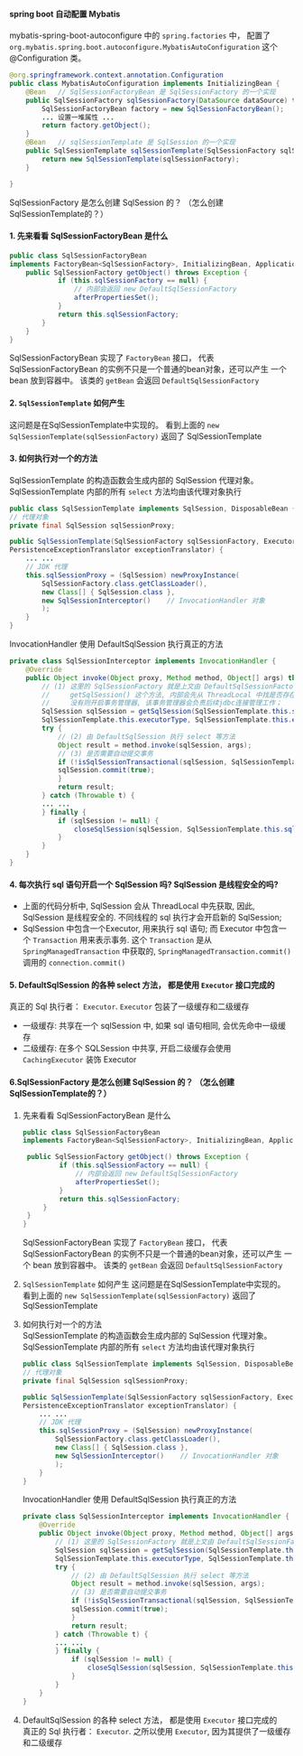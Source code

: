 #### spring boot 自动配置 Mybatis
mybatis-spring-boot-autoconfigure 中的 `spring.factories` 中， 配置了 `org.mybatis.spring.boot.autoconfigure.MybatisAutoConfiguration` 这个 @Configuration 类。
```java
@org.springframework.context.annotation.Configuration
public class MybatisAutoConfiguration implements InitializingBean {
	@Bean   // SqlSessionFactoryBean 是 SqlSessionFactory 的一个实现
	public SqlSessionFactory sqlSessionFactory(DataSource dataSource) throws Exception {
		SqlSessionFactoryBean factory = new SqlSessionFactoryBean();
		... 设置一堆属性 ... 
		return factory.getObject();
	}
	@Bean   // sqlSessionTemplate 是 SqlSession 的一个实现
	public SqlSessionTemplate sqlSessionTemplate(SqlSessionFactory sqlSessionFactory) {
		return new SqlSessionTemplate(sqlSessionFactory);
	}

}
```

SqlSessionFactory 是怎么创建 SqlSession 的？ （怎么创建SqlSessionTemplate的？）

#### 1. 先来看看 SqlSessionFactoryBean 是什么
```java
public class SqlSessionFactoryBean
implements FactoryBean<SqlSessionFactory>, InitializingBean, ApplicationListener<ApplicationEvent> {
    public SqlSessionFactory getObject() throws Exception {
            if (this.sqlSessionFactory == null) {
                // 内部会返回 new DefaultSqlSessionFactory
                afterPropertiesSet();
            }
            return this.sqlSessionFactory;
        }
    }
}
```
SqlSessionFactoryBean 实现了 `FactoryBean` 接口， 代表 SqlSessionFactoryBean 的实例不只是一个普通的bean对象，还可以产生 一个 bean 放到容器中。 该类的 `getBean` 会返回 `DefaultSqlSessionFactory`

#### 2. `SqlSessionTemplate` 如何产生
  这问题是在SqlSessionTemplate中实现的。 看到上面的 `new SqlSessionTemplate(sqlSessionFactory)` 返回了 SqlSessionTemplate

#### 3. 如何执行对一个的方法   
SqlSessionTemplate 的构造函数会生成内部的 SqlSession 代理对象。 SqlSessionTemplate 内部的所有 `select` 方法均由该代理对象执行
```java
public class SqlSessionTemplate implements SqlSession, DisposableBean {
// 代理对象
private final SqlSession sqlSessionProxy;

public SqlSessionTemplate(SqlSessionFactory sqlSessionFactory, ExecutorType executorType,
PersistenceExceptionTranslator exceptionTranslator) {
    ... ...
    // JDK 代理
    this.sqlSessionProxy = (SqlSession) newProxyInstance(
        SqlSessionFactory.class.getClassLoader(),
        new Class[] { SqlSession.class },
        new SqlSessionInterceptor()    // InvocationHandler 对象
        );
    }
}
```
 InvocationHandler 使用 DefaultSqlSession 执行真正的方法
```java
private class SqlSessionInterceptor implements InvocationHandler {
    @Override
    public Object invoke(Object proxy, Method method, Object[] args) throws Throwable {
        // (1) 这里的 SqlSessionFactory 就是上文由 DefaultSqlSessionFactory 创建的 DefaultSqlSession
        //     getSqlSession() 这个方法, 内部会先从 ThreadLocal 中找是否存在 SqlSession, 
        //     没有则开启事务管理器, 该事务管理器会负责后续jdbc连接管理工作；
        SqlSession sqlSession = getSqlSession(SqlSessionTemplate.this.sqlSessionFactory,
        SqlSessionTemplate.this.executorType, SqlSessionTemplate.this.exceptionTranslator);
        try {
            // (2) 由 DefaultSqlSession 执行 select 等方法
            Object result = method.invoke(sqlSession, args);
            // (3) 是否需要自动提交事务
            if (!isSqlSessionTransactional(sqlSession, SqlSessionTemplate.this.sqlSessionFactory)) {
            sqlSession.commit(true);
            }
            return result;
        } catch (Throwable t) {
        ... ...
        } finally {
            if (sqlSession != null) {
                closeSqlSession(sqlSession, SqlSessionTemplate.this.sqlSessionFactory);
            }
        }
    }
}
```

#### 4. 每次执行 sql 语句开启一个 SqlSession 吗? SqlSession 是线程安全的吗? 
* 上面的代码分析中, SqlSession 会从 ThreadLocal 中先获取, 因此, SqlSession 是线程安全的. 不同线程的 sql 执行才会开启新的 SqlSession;   
* SqlSession 中包含一个Executor, 用来执行 sql 语句; 而 Executor 中包含一个 `Transaction` 用来表示事务. 这个 `Transaction` 是从 `SpringManagedTransaction` 中获取的, `SpringManagedTransaction.commit()` 调用的 `connection.commit()`

#### 5. DefaultSqlSession 的各种 select 方法， 都是使用 `Executor` 接口完成的   
真正的 Sql 执行者： `Executor`.  `Executor` 包装了一级缓存和二级缓存   
* 一级缓存: 共享在一个 sqlSession 中, 如果 sql 语句相同, 会优先命中一级缓存
* 二级缓存: 在多个 SQLSession 中共享, 开启二级缓存会使用 `CachingExecutor` 装饰 Executor



#### 6.SqlSessionFactory 是怎么创建 SqlSession 的？ （怎么创建SqlSessionTemplate的？）

1. 先来看看 SqlSessionFactoryBean 是什么
   ```java
   public class SqlSessionFactoryBean
   implements FactoryBean<SqlSessionFactory>, InitializingBean, ApplicationListener<ApplicationEvent> {

   	public SqlSessionFactory getObject() throws Exception {
    		if (this.sqlSessionFactory == null) {
    			// 内部会返回 new DefaultSqlSessionFactory
      			afterPropertiesSet();
    		}
    		return this.sqlSessionFactory;
   		}
   	}
   }
   ```
   SqlSessionFactoryBean 实现了 `FactoryBean` 接口， 代表 SqlSessionFactoryBean 的实例不只是一个普通的bean对象，还可以产生 一个 bean 放到容器中。 该类的 `getBean` 会返回 `DefaultSqlSessionFactory`

2. `SqlSessionTemplate` 如何产生
  这问题是在SqlSessionTemplate中实现的。 看到上面的 `new SqlSessionTemplate(sqlSessionFactory)` 返回了 SqlSessionTemplate

3. 如何执行对一个的方法   
  SqlSessionTemplate 的构造函数会生成内部的 SqlSession 代理对象。 SqlSessionTemplate 内部的所有 `select` 方法均由该代理对象执行
    ```java
    public class SqlSessionTemplate implements SqlSession, DisposableBean {
    // 代理对象
    private final SqlSession sqlSessionProxy;
    
    public SqlSessionTemplate(SqlSessionFactory sqlSessionFactory, ExecutorType executorType,
    PersistenceExceptionTranslator exceptionTranslator) {
        ... ...
        // JDK 代理
        this.sqlSessionProxy = (SqlSession) newProxyInstance(
            SqlSessionFactory.class.getClassLoader(),
            new Class[] { SqlSession.class },
            new SqlSessionInterceptor()    // InvocationHandler 对象
            );
        }
    }
    ```
     InvocationHandler 使用 DefaultSqlSession 执行真正的方法
    ```java
    private class SqlSessionInterceptor implements InvocationHandler {
        @Override
        public Object invoke(Object proxy, Method method, Object[] args) throws Throwable {
            // (1) 这里的 SqlSessionFactory 就是上文由 DefaultSqlSessionFactory 创建的 DefaultSqlSession
            SqlSession sqlSession = getSqlSession(SqlSessionTemplate.this.sqlSessionFactory,
            SqlSessionTemplate.this.executorType, SqlSessionTemplate.this.exceptionTranslator);
            try {
                // (2) 由 DefaultSqlSession 执行 select 等方法
                Object result = method.invoke(sqlSession, args);
                // (3) 是否需要自动提交事务
                if (!isSqlSessionTransactional(sqlSession, SqlSessionTemplate.this.sqlSessionFactory)) {
                sqlSession.commit(true);
                }
                return result;
            } catch (Throwable t) {
            ... ...
            } finally {
                if (sqlSession != null) {
                    closeSqlSession(sqlSession, SqlSessionTemplate.this.sqlSessionFactory);
                }
            }
        }
    }
    ```

4. DefaultSqlSession 的各种 select 方法， 都是使用 `Executor` 接口完成的   
  真正的 Sql 执行者： `Executor`. 之所以使用 `Executor`, 因为其提供了一级缓存和二级缓存

